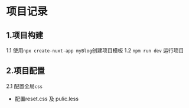 # 项目记录

## 1.项目构建
1.1  使用`npx create-nuxt-app myBlog`创建项目模板
1.2  `npm run dev` 运行项目

## 2.项目配置

2.1 配置全局`css`
- 配置reset.css 及 pulic.less